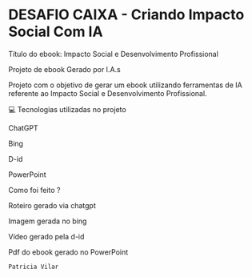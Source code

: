 # DESAFIO CAIXA - Criando Impacto Social Com IA


Título do ebook: Impacto Social e Desenvolvimento Profissional


Projeto de ebook Gerado por I.A.s


Projeto com o objetivo de gerar um ebook utilizando ferramentas de IA referente ao Impacto Social e Desenvolvimento Profissional.


💻 Tecnologias utilizadas no projeto

ChatGPT

Bing

D-id

PowerPoint


Como foi feito ?

Roteiro gerado via chatgpt

Imagem gerada no bing

Vídeo gerado pela d-id

Pdf do ebook gerado no PowerPoint



    Patricia Vilar
